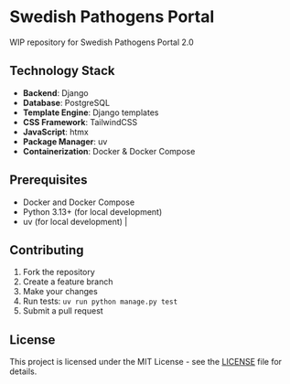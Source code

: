 # Swedish Pathogens Portal

WIP repository for Swedish Pathogens Portal 2.0

## Technology Stack

- **Backend**: Django
- **Database**: PostgreSQL
- **Template Engine**: Django templates
- **CSS Framework**: TailwindCSS
- **JavaScript**: htmx
- **Package Manager**: uv
- **Containerization**: Docker & Docker Compose

## Prerequisites

- Docker and Docker Compose
- Python 3.13+ (for local development)
- uv (for local development) |

## Contributing

1. Fork the repository
2. Create a feature branch
3. Make your changes
4. Run tests: `uv run python manage.py test`
5. Submit a pull request

## License

This project is licensed under the MIT License - see the [LICENSE](LICENSE) file for details.
